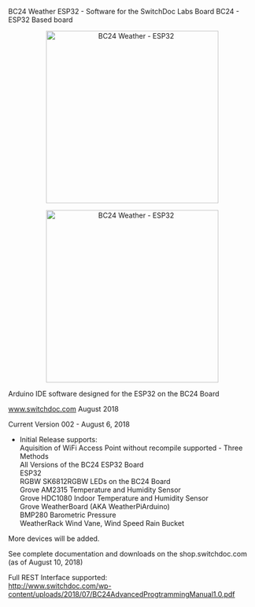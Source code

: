 
BC24 Weather ESP32 -  Software for the SwitchDoc Labs Board BC24 - ESP32 Based board

<p align="center">
  <img src="http://www.switchdoc.com/wp-content/uploads/2018/08/IMG_6975-e1533610370436.jpg" width="350" title="BC24 Weather - ESP32 ">
</p>


<p align="center">
  <img src="http://www.switchdoc.com/wp-content/uploads/2018/05/IMG_5873.jpg" width="350" title="BC24 Weather - ESP32 ">
</p>


Arduino IDE software designed for the ESP32 on the BC24 Board 

www.switchdoc.com
August 2018 

Current Version 002 - August 6, 2018 

- Initial Release supports:<BR>
Aquisition of WiFi Access Point without recompile supported - Three Methods<BR>
All Versions of the BC24 ESP32 Board<BR>
ESP32<BR>
RGBW SK6812RGBW LEDs on the BC24 Board<BR>
Grove AM2315 Temperature and Humidity Sensor<BR>
Grove HDC1080 Indoor Temperature and Humidity Sensor<BR>
Grove WeatherBoard (AKA WeatherPiArduino) <BR>
BMP280 Barometric Pressure<BR>
WeatherRack Wind Vane, Wind Speed Rain Bucket <BR>

More devices will be added.

See complete documentation and downloads on the shop.switchdoc.com (as of August 10, 2018)

Full REST Interface supported:<BR>
http://www.switchdoc.com/wp-content/uploads/2018/07/BC24AdvancedProgtrammingManual1.0.pdf








